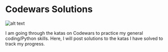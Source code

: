 # Codewars Solutions

![alt text](https://www.codewars.com/users/ykondo/badges/large "My Badge")

I am going through the katas on Codewars to practice my general coding/Python skills. Here, I will post solutions to the katas I have solved to track my progress.